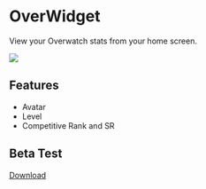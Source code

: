 # OverWidget
View your Overwatch stats from your home screen.

![](/assets/img/homescreen_screenshots.png)

## Features
- Avatar
- Level
- Competitive Rank and SR

## Beta Test
[Download](https://github.com/Kala30/OverWidget/releases)

